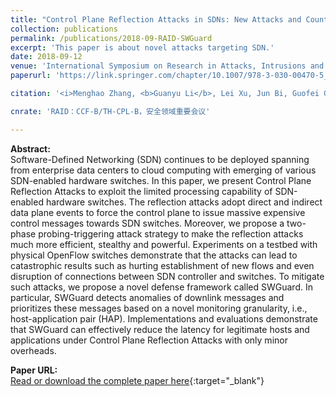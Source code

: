 ```yaml
---
title: "Control Plane Reflection Attacks in SDNs: New Attacks and Countermeasures"
collection: publications
permalink: /publications/2018-09-RAID-SWGuard
excerpt: 'This paper is about novel attacks targeting SDN.'
date: 2018-09-12
venue: 'International Symposium on Research in Attacks, Intrusions and Defenses (RAID)'
paperurl: 'https://link.springer.com/chapter/10.1007/978-3-030-00470-5_8'

citation: '<i>Menghao Zhang, <b>Guanyu Li</b>, Lei Xu, Jun Bi, Guofei Gu, Jiasong Bai. &quot;Control Plane Reflection Attacks in SDNs: New Attacks and Countermeasures&quot;. In The 21st International Symposium on Research in Attacks, Intrusions and Defenses (RAID ''18), September 10-12, 2018, Heraklion, Crete, Greece.</i>'

cnrate: 'RAID：CCF-B/TH-CPL-B，安全领域重要会议'

---
```

**Abstract:**  
Software-Defined Networking (SDN) continues to be deployed spanning from enterprise data centers to cloud computing with emerging of various SDN-enabled hardware switches. In this paper, we present Control Plane Reflection Attacks to exploit the limited processing capability of SDN-enabled hardware switches. The reflection attacks adopt direct and indirect data plane events to force the control plane to issue massive expensive control messages towards SDN switches. Moreover, we propose a two-phase probing-triggering attack strategy to make the reflection attacks much more efficient, stealthy and powerful. Experiments on a testbed with physical OpenFlow switches demonstrate that the attacks can lead to catastrophic results such as hurting establishment of new flows and even disruption of connections between SDN controller and switches. To mitigate such attacks, we propose a novel defense framework called SWGuard. In particular, SWGuard detects anomalies of downlink messages and prioritizes these messages based on a novel monitoring granularity, i.e., host-application pair (HAP). Implementations and evaluations demonstrate that SWGuard can effectively reduce the latency for legitimate hosts and applications under Control Plane Reflection Attacks with only minor overheads.

**Paper URL:**  
[Read or download the complete paper here](https://link.springer.com/chapter/10.1007/978-3-030-00470-5_8){:target="\_blank"}
